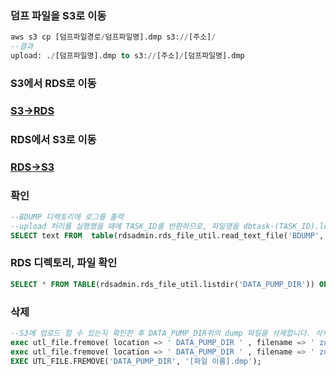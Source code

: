 ### 덤프 파일을 S3로 이동
```sql
aws s3 cp [덤프파일경로/덤프파일명].dmp s3://[주소]/
--결과
upload: ./[덤프파일명].dmp to s3://[주소]/[덤프파일명].dmp
```

### S3에서 RDS로 이동
### [S3->RDS](./S3_to_RDS.md)

### RDS에서 S3로 이동
### [RDS->S3](./RDS_to_S3.md)

### 확인
```sql
--BDUMP 디렉토리에 로그를 출력
--upload 처리를 실행했을 때에 TASK_ID를 반환하므로, 파일명을 dbtask-(TASK_ID).log로 설정하면 SQL로 해당 로그 확인 가능
SELECT text FROM  table(rdsadmin.rds_file_util.read_text_file('BDUMP','dbtask-1573713349502-624.log'));
```

### RDS 디렉토리, 파일 확인
```sql
SELECT * FROM TABLE(rdsadmin.rds_file_util.listdir('DATA_PUMP_DIR')) ORDER BY MTIME;
```

### 삭제
```sql
--S3에 업로드 할 수 있는지 확인한 후 DATA_PUMP_DIR위의 dump 파일을 삭제합니다. 삭제에는 UTL_FILE.FREMOVE프로 시저를 사용합니다.
exec utl_file.fremove( location => ' DATA_PUMP_DIR ' , filename => ' zunda-20191114.dmp ' );
exec utl_file.fremove( location => ' DATA_PUMP_DIR ' , filename => ' zunda-export-20191114.log ' );
EXEC UTL_FILE.FREMOVE('DATA_PUMP_DIR', '[파일 이름].dmp');
```
